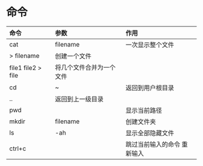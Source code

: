 
# 命令

命令|参数|作用
:-|:-|:-
cat|filename|一次显示整个文件
|> filename|创建一个文件
|file1 file2 > file|将几个文件合并为一个文件
cd|~|返回到用户根目录
|..|返回到上一级目录
pwd||显示当前路径
mkdir|filename|创建文件夹
ls|-ah|显示全部隐藏文件
ctrl+c||跳过当前输入的命令 重新输入
